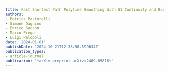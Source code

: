 ```yaml
---
title: Fast Shortest Path Polyline Smoothing With G1 Continuity and Bounded Curvature
authors:
- Patrick Pastorelli
- Simone Dagnino
- Enrico Saccon
- Marco Frego
- Luigi Palopoli
date: '2024-01-01'
publishDate: '2024-10-21T12:33:50.599634Z'
publication_types:
- article-journal
publication: '*arXiv preprint arXiv:2409.09816*'
---
```

